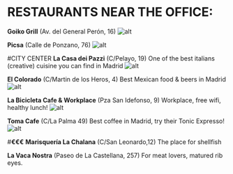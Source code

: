 # RESTAURANTS NEAR THE OFFICE:
**Goiko Grill** (Av. del General Perón, 16)
![alt](http://images.take-eat-easy.es/logo2/120_13.jpg)

**Picsa** (Calle de Ponzano, 76)
![alt](http://images.take-eat-easy.es/logo2/42_23.jpg)


#CITY CENTER
**La Casa dei Pazzi** (C/Pelayo, 19)
One of the best italians (creative) cuisine you can find in Madrid
![alt](http://pastaporpasta.com/wp-content/uploads/2014/05/La-Casa-dei-Pazzi8-750x400.jpg)

**El Colorado** (C/Martin de los Heros, 4)
Best Mexican food & beers in Madrid
![alt](http://elcoloradoexpress.com/foto/foto-colorado-01.jpg)

**La Bicicleta Cafe & Workplace** (Pza San Idefonso, 9)
Workplace, free wifi, healthy lunch!
![alt](https://scontent-mad1-1.xx.fbcdn.net/hphotos-xaf1/t31.0-8/11155089_851323421569745_370025449913405763_o.jpg)

**Toma Cafe** (C/La Palma 49)
Best coffee in Madrid, try their Tonic Expresso!
![alt](http://media-cdn.tripadvisor.com/media/photo-s/02/8a/96/1f/toma-cafe.jpg)



#**€€€**
**Marisquería La Chalana** (C/San Leonardo,12)
The place for shellfish


**La Vaca Nostra** (Paseo de La Castellana, 257)
For meat lovers, matured rib eyes.



